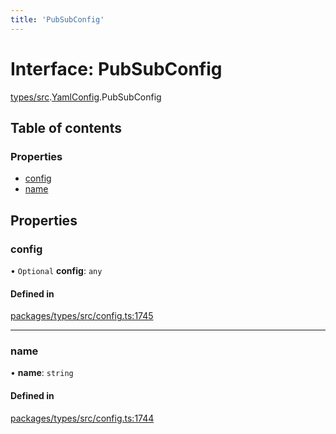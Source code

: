 ```yaml
---
title: 'PubSubConfig'
---
```


# Interface: PubSubConfig

[types/src](../modules/types_src).[YamlConfig](../modules/types_src.YamlConfig).PubSubConfig

## Table of contents

### Properties

- [config](types_src.YamlConfig.PubSubConfig#config)
- [name](types_src.YamlConfig.PubSubConfig#name)

## Properties

### config

• `Optional` **config**: `any`

#### Defined in

[packages/types/src/config.ts:1745](https://github.com/Urigo/graphql-mesh/blob/master/packages/types/src/config.ts#L1745)

___

### name

• **name**: `string`

#### Defined in

[packages/types/src/config.ts:1744](https://github.com/Urigo/graphql-mesh/blob/master/packages/types/src/config.ts#L1744)
